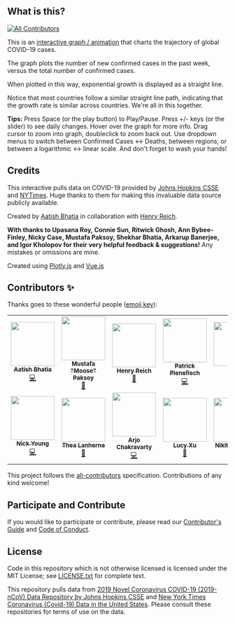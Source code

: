 ## What is this?
<!-- ALL-CONTRIBUTORS-BADGE:START - Do not remove or modify this section -->
[![All Contributors](https://img.shields.io/badge/all_contributors-12-orange.svg?style=flat-square)](#contributors-)
<!-- ALL-CONTRIBUTORS-BADGE:END -->

This is an [interactive graph / animation](https://aatishb.com/covidtrends/) that charts the trajectory of global COVID-19 cases.

The graph plots the number of new confirmed cases in the past week, versus the total number of confirmed cases.

When plotted in this way, exponential growth is displayed as a straight line.

Notice that most countries follow a similar straight line path, indicating that the growth rate is similar across countries. We're all in this together.

**Tips:** Press Space (or the play button) to Play/Pause. Press +/- keys (or the slider) to see daily changes. Hover over the graph for more info. Drag cursor to zoom into graph, doubleclick to zoom back out. Use dropdown menus to switch between Confirmed Cases ↔ Deaths, between regions, or between a logarithmic ↔ linear scale. And don't forget to wash your hands!

## Credits

This interactive pulls data on COVID-19 provided by [Johns Hopkins CSSE](https://github.com/CSSEGISandData/COVID-19) and <a href="https://github.com/nytimes/covid-19-data">NYTimes</a>. Huge thanks to them for making this invaluable data source publicly available.

Created by [Aatish Bhatia](https://aatishb.com/) in collaboration with [Henry Reich](https://www.youtube.com/user/minutephysics).

**With thanks to Upasana Roy, Connie Sun, Ritwick Ghosh, Ann Bybee-Finley, Nicky Case, Mustafa Paksoy, Shekhar Bhatia, Arkarup Banerjee, and Igor Kholopov for their very helpful feedback & suggestions!** Any mistakes or omissions are mine.

Created using [Plotly.js](https://plot.ly/javascript/) and [Vue.js](https://vuejs.org/)

## Contributors ✨

Thanks goes to these wonderful people ([emoji key](https://allcontributors.org/docs/en/emoji-key)):

<!-- ALL-CONTRIBUTORS-LIST:START - Do not remove or modify this section -->
<!-- prettier-ignore-start -->
<!-- markdownlint-disable -->
<table>
  <tr>
    <td align="center"><a href="https://aatishb.com"><img src="https://avatars2.githubusercontent.com/u/1878638?v=4" width="100px;" alt=""/><br /><sub><b>Aatish Bhatia</b></sub></a><br /><a href="https://github.com/aatishb/covidtrends/commits?author=aatishb" title="Code">💻</a></td>
    <td align="center"><a href="http://www.professormoose.com"><img src="https://avatars0.githubusercontent.com/u/22178?v=4" width="100px;" alt=""/><br /><sub><b>Mustafa "Moose" Paksoy</b></sub></a><br /><a href="#maintenance-mustpax" title="Maintenance">🚧</a></td>
    <td align="center"><a href="http://www.youtube.com/minutephysics"><img src="https://static1.squarespace.com/static/57c4aa39725e25ba4eb3ace1/t/57c4aeac20099e3efb1bf1c9/1583766666685/?format=1500w" width="100px;" alt=""/><br /><sub><b>Henry Reich</b></sub></a><br /><a href="#ideas" title="Ideas, Planning, & Feedback">🤔</a></td>
    <td align="center"><a href="https://github.com/byteit101"><img src="https://avatars0.githubusercontent.com/u/577344?v=4" width="100px;" alt=""/><br /><sub><b>Patrick Plenefisch</b></sub></a><br /><a href="https://github.com/aatishb/covidtrends/commits?author=byteit101" title="Code">💻</a></td>
    <td align="center"><a href="https://github.com/edg2s"><img src="https://avatars3.githubusercontent.com/u/180672?v=4" width="100px;" alt=""/><br /><sub><b>Ed S</b></sub></a><br /><a href="https://github.com/aatishb/covidtrends/commits?author=edg2s" title="Code">💻</a></td>
    <td align="center"><a href="https://github.com/exclipy"><img src="https://avatars1.githubusercontent.com/u/508799?v=4" width="100px;" alt=""/><br /><sub><b>exclipy</b></sub></a><br /><a href="https://github.com/aatishb/covidtrends/commits?author=exclipy" title="Code">💻</a></td>
    <td align="center"><a href="https://aufrecht.org"><img src="https://avatars3.githubusercontent.com/u/43078751?v=4" width="100px;" alt=""/><br /><sub><b>S Aufrecht</b></sub></a><br /><a href="https://github.com/aatishb/covidtrends/commits?author=saufrecht" title="Documentation">📖</a></td>
  </tr>
  <tr>
    <td align="center"><a href="https://github.com/neon-ninja"><img src="https://avatars1.githubusercontent.com/u/3378822?v=4" width="100px;" alt=""/><br /><sub><b>Nick Young</b></sub></a><br /><a href="https://github.com/aatishb/covidtrends/commits?author=neon-ninja" title="Code">💻</a></td>
    <td align="center"><a href="https://github.com/NeverFearTheasHere"><img src="https://avatars1.githubusercontent.com/u/12138621?v=4" width="100px;" alt=""/><br /><sub><b>Thea Lanherne</b></sub></a><br /><a href="https://github.com/aatishb/covidtrends/issues?q=author%3ANeverFearTheasHere" title="Bug reports">🐛</a></td>
    <td align="center"><a href="https://github.com/arjo129"><img src="https://avatars0.githubusercontent.com/u/542272?v=4" width="100px;" alt=""/><br /><sub><b>Arjo Chakravarty</b></sub></a><br /><a href="https://github.com/aatishb/covidtrends/commits?author=arjo129" title="Code">💻</a></td>
    <td align="center"><a href="https://twitter.com/lucypxu"><img src="https://pbs.twimg.com/profile_images/665771785493712896/cwYcvRLp_400x400.jpg" width="100px;" alt=""/><br /><sub><b>Lucy Xu</b></sub></a><br /><a href="#question" title="Answering Questions">💬</a></td>
    <td align="center"><a href="https://github.com/Kojoley"><img src="https://avatars3.githubusercontent.com/u/2743474?v=4" width="100px;" alt=""/><br /><sub><b>Nikita Kniazev</b></sub></a><br /><a href="#design-Kojoley" title="Design">🎨</a></td>
  </tr>
</table>

<!-- markdownlint-enable -->
<!-- prettier-ignore-end -->
<!-- ALL-CONTRIBUTORS-LIST:END -->

This project follows the [all-contributors](https://github.com/all-contributors/all-contributors) specification. Contributions of any kind welcome!

## Participate and Contribute

If you would like to participate or contribute, please read our [Contributor's Guide](CONTRIBUTING.md) and [Code of Conduct](CODE_OF_CONDUCT.md).

## License 

Code in this repository which is not otherwise licensed is licensed under the MIT License; see [LICENSE.txt](LICENSE.txt) for complete text.

This repository pulls data from [2019 Novel Coronavirus COVID-19 (2019-nCoV) Data Repository by Johns Hopkins CSSE](https://github.com/CSSEGISandData/COVID-19) and [New York Times Coronavirus (Covid-19) Data in the United States](https://github.com/nytimes/covid-19-data#license-and-attribution). Please consult these repositories for terms of use on the data.

